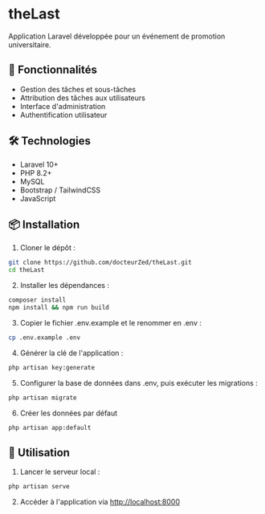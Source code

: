 # theLast

Application Laravel développée pour un événement de promotion universitaire.

## 🚀 Fonctionnalités

- Gestion des tâches et sous-tâches
- Attribution des tâches aux utilisateurs
- Interface d'administration
- Authentification utilisateur

## 🛠️ Technologies

- Laravel 10+
- PHP 8.2+
- MySQL
- Bootstrap / TailwindCSS
- JavaScript


## 📦 Installation

1. Cloner le dépôt :
```bash
git clone https://github.com/docteurZed/theLast.git
cd theLast
```

2. Installer les dépendances :
```bash
composer install
npm install && npm run build
```

3. Copier le fichier .env.example et le renommer en .env :
```bash
cp .env.example .env
```

4. Générer la clé de l'application :
```bash
php artisan key:generate
```

5. Configurer la base de données dans .env, puis exécuter les migrations :
```bash
php artisan migrate
```

6. Créer les données par défaut
```bash
php artisan app:default
```

## 🧪 Utilisation

1. Lancer le serveur local :
```bash
php artisan serve
```

2. Accéder à l'application via [http://localhost:8000](http://localhost:8000)